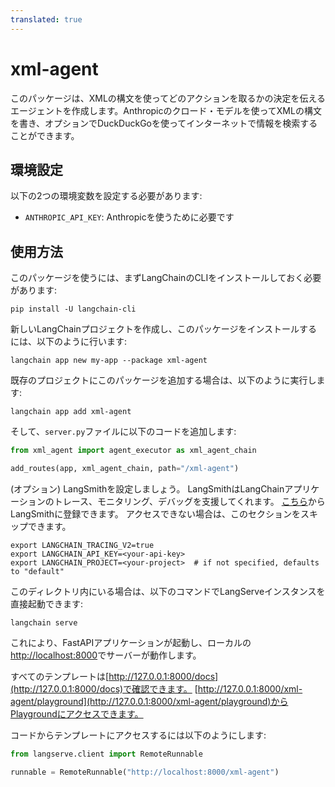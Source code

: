 ```yaml
---
translated: true
---
```


# xml-agent

このパッケージは、XMLの構文を使ってどのアクションを取るかの決定を伝えるエージェントを作成します。Anthropicのクロード・モデルを使ってXMLの構文を書き、オプションでDuckDuckGoを使ってインターネットで情報を検索することができます。

## 環境設定

以下の2つの環境変数を設定する必要があります:

- `ANTHROPIC_API_KEY`: Anthropicを使うために必要です

## 使用方法

このパッケージを使うには、まずLangChainのCLIをインストールしておく必要があります:

```shell
pip install -U langchain-cli
```

新しいLangChainプロジェクトを作成し、このパッケージをインストールするには、以下のように行います:

```shell
langchain app new my-app --package xml-agent
```

既存のプロジェクトにこのパッケージを追加する場合は、以下のように実行します:

```shell
langchain app add xml-agent
```

そして、`server.py`ファイルに以下のコードを追加します:

```python
from xml_agent import agent_executor as xml_agent_chain

add_routes(app, xml_agent_chain, path="/xml-agent")
```

(オプション) LangSmithを設定しましょう。
LangSmithはLangChainアプリケーションのトレース、モニタリング、デバッグを支援してくれます。
[こちら](https://smith.langchain.com/)からLangSmithに登録できます。
アクセスできない場合は、このセクションをスキップできます。

```shell
export LANGCHAIN_TRACING_V2=true
export LANGCHAIN_API_KEY=<your-api-key>
export LANGCHAIN_PROJECT=<your-project>  # if not specified, defaults to "default"
```

このディレクトリ内にいる場合は、以下のコマンドでLangServeインスタンスを直接起動できます:

```shell
langchain serve
```

これにより、FastAPIアプリケーションが起動し、ローカルの[http://localhost:8000](http://localhost:8000)でサーバーが動作します。

すべてのテンプレートは[http://127.0.0.1:8000/docs](http://127.0.0.1:8000/docs)で確認できます。
[http://127.0.0.1:8000/xml-agent/playground](http://127.0.0.1:8000/xml-agent/playground)からPlaygroundにアクセスできます。

コードからテンプレートにアクセスするには以下のようにします:

```python
from langserve.client import RemoteRunnable

runnable = RemoteRunnable("http://localhost:8000/xml-agent")
```

